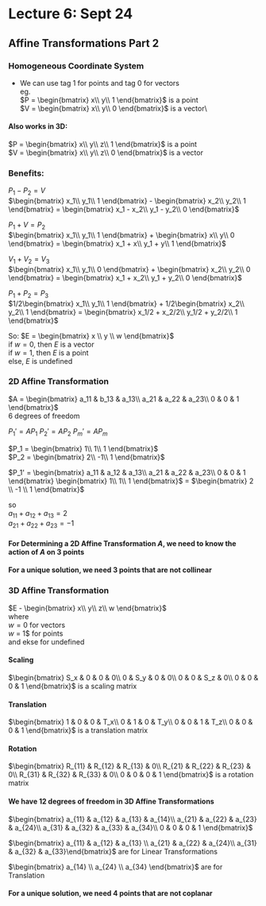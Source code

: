 # Lecture 6: Sept 24
## Affine Transformations Part 2
### Homogeneous Coordinate System
- We can use tag 1 for points and tag 0 for vectors\
eg.\
$P = \begin{bmatrix} x\\ y\\ 1 \end{bmatrix}$ is a point\
$V = \begin{bmatrix} x\\ y\\ 0 \end{bmatrix}$ is a vector\
#### Also works in 3D:
$P = \begin{bmatrix} x\\ y\\ z\\ 1 \end{bmatrix}$ is a point\
$V = \begin{bmatrix} x\\ y\\ z\\ 0 \end{bmatrix}$ is a vector

### Benefits:
$P_1 - P_2 = V$\
$\begin{bmatrix} x_1\\ y_1\\ 1 \end{bmatrix} - \begin{bmatrix} x_2\\ y_2\\ 1 \end{bmatrix} = \begin{bmatrix} x_1 - x_2\\ y_1 - y_2\\ 0 \end{bmatrix}$

$P_1 + V = P_2$\
$\begin{bmatrix} x_1\\ y_1\\ 1 \end{bmatrix} + \begin{bmatrix} x\\ y\\ 0 \end{bmatrix} = \begin{bmatrix} x_1 + x\\ y_1 + y\\ 1 \end{bmatrix}$

$V_1 + V_2 = V_3$\
$\begin{bmatrix} x_1\\ y_1\\ 0 \end{bmatrix} + \begin{bmatrix} x_2\\ y_2\\ 0 \end{bmatrix} = \begin{bmatrix} x_1 + x_2\\ y_1 + y_2\\ 0 \end{bmatrix}$

$P_1 + P_2 = P_3$\
$1/2\begin{bmatrix} x_1\\ y_1\\ 1 \end{bmatrix} + 1/2\begin{bmatrix} x_2\\ y_2\\ 1 \end{bmatrix} = \begin{bmatrix} x_1/2 + x_2/2\\ y_1/2 + y_2/2\\ 1 \end{bmatrix}$

So:
$E = \begin{bmatrix} x \\ y \\ w \end{bmatrix}$\
if $w = 0$, then $E$ is a vector\
if $w = 1$, then $E$ is a point\
else, $E$ is undefined

### 2D Affine Transformation
$A = \begin{bmatrix} a_11 & b_13 & a_13\\ a_21 & a_22 & a_23\\ 0 & 0 & 1 \end{bmatrix}$\
6 degrees of freedom

$P_1' = AP_1$
$P_2' = AP_2$
$P_m' = AP_m$

$P_1 = \begin{bmatrix} 1\\ 1\\ 1 \end{bmatrix}$\
$P_2 = \begin{bmatrix} 2\\ -1\\ 1 \end{bmatrix}$

$P_1' = \begin{bmatrix} a_11 & a_12 & a_13\\ a_21 & a_22 & a_23\\ 0 & 0 & 1 \end{bmatrix} \begin{bmatrix} 1\\ 1\\ 1 \end{bmatrix}$ = $\begin{bmatrix} 2 \\ -1 \\ 1 \end{bmatrix}$

so\
$a_11 + a_12 + a_13 = 2$\
$a_21 + a_22 + a_23 = -1$

#### For Determining a 2D Affine Transformation $A$, we need to know the action of $A$ on 3 points

#### For a unique solution, we need 3 points that are not collinear

### 3D Affine Transformation

$E - \begin{bmatrix} x\\ y\\ z\\ w \end{bmatrix}$\
where\
$w = 0$ for vectors\
$w$ = 1$ for points\
and ekse for undefined

#### Scaling
$\begin{bmatrix} S_x & 0 & 0 & 0\\ 0 & S_y & 0 & 0\\ 0 & 0 & S_z & 0\\ 0 & 0 & 0 & 1 \end{bmatrix}$ is a scaling matrix

#### Translation
$\begin{bmatrix} 1 & 0 & 0 & T_x\\ 0 & 1 & 0 & T_y\\ 0 & 0 & 1 & T_z\\ 0 & 0 & 0 & 1 \end{bmatrix}$ is a translation matrix

#### Rotation
$\begin{bmatrix} R_{11} & R_{12} & R_{13} & 0\\ R_{21} & R_{22} & R_{23} & 0\\ R_{31} & R_{32} & R_{33} & 0\\ 0 & 0 & 0 & 1 \end{bmatrix}$ is a rotation matrix

#### We have 12 degrees of freedom in 3D Affine Transformations

$\begin{bmatrix} a_{11} & a_{12} & a_{13} & a_{14}\\ a_{21} & a_{22} & a_{23} & a_{24}\\ a_{31} & a_{32} & a_{33} & a_{34}\\ 0 & 0 & 0 & 1 \end{bmatrix}$

$\begin{bmatrix} a_{11} & a_{12} & a_{13} \\ a_{21} & a_{22} & a_{24}\\ a_{31} & a_{32} & a_{33}\end{bmatrix}$ are for Linear Transformations

$\begin{bmatrix} a_{14} \\ a_{24} \\ a_{34} \end{bmatrix}$ are for Translation

#### For a unique solution, we need 4 points that are not coplanar
